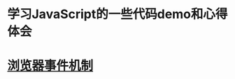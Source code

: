 # 学习JavaScript的一些代码demo和心得体会
# [浏览器事件机制](https://github.com/colapp/Js-challenge/blob/master/md-cn/%E6%B5%8F%E8%A7%88%E5%99%A8%E4%BA%8B%E4%BB%B6%E6%9C%BA%E5%88%B6.md)
